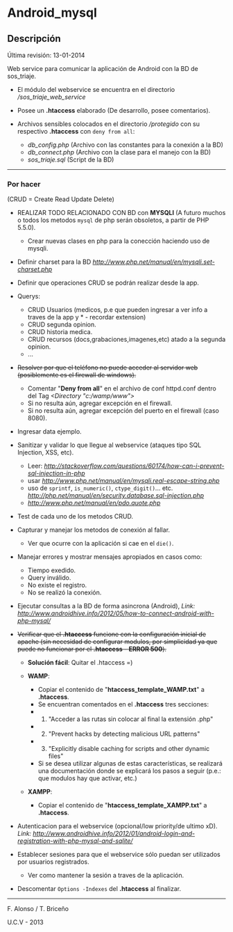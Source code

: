 # Android_mysql	

## Descripción

Última revisión: 13-01-2014

Web service para comunicar la aplicación de Android con la BD de sos_triaje.

* El módulo del webservice se encuentra en el directorio */sos_triaje_web_service*

* Posee un **.htaccess** elaborado (De desarrollo, posee comentarios).

* Archivos sensibles colocados en el directorio */protegido* con su respectivo **.htaccess** con `deny from all`:
	* *db_config.php* 	(Archivo con las constantes para la conexión a la BD)
	* *db_connect.php* 	(Archivo con la clase para el manejo con la BD)
	* *sos_triaje.sql* 	(Script de la BD)

----------

### Por hacer

(CRUD = Create Read Update Delete)

* REALIZAR TODO RELACIONADO CON BD con **MYSQLI** (A futuro muchos o todos los metodos `mysql` de php serán obsoletos, a partir de PHP 5.5.0).
	* Crear nuevas clases en php para la conección haciendo uso de mysqli.
	
* Definir charset para la BD *http://www.php.net/manual/en/mysqli.set-charset.php*
	
* Definir que operaciones CRUD se podrán realizar desde la app.

* Querys:
	* CRUD Usuarios (medicos, p.e que pueden ingresar a ver info a traves de la app y * - recordar extension)
	* CRUD segunda opinion.
	* CRUD historia medica.
	* CRUD recursos (docs,grabaciones,imagenes,etc) atado a la segunda opinion.
	* ...

* ~~Resolver por que el teléfono no puede acceder al servidor web (posiblemente es el firewall de windows).~~
	* Comentar "**Deny from all**" en el archivo de conf httpd.conf dentro del Tag *<Directory "c:/wamp/www">*
	* Si no resulta aún, agregar excepción en el firewall.
	* Si no resulta aún, agregar excepción del puerto en el firewall (caso 8080).

* Ingresar data ejemplo.

* Sanitizar y validar lo que llegue al webservice (ataques tipo SQL Injection, XSS, etc).
	* Leer: *http://stackoverflow.com/questions/60174/how-can-i-prevent-sql-injection-in-php*
	* usar *http://www.php.net/manual/en/mysqli.real-escape-string.php*
	* uso de `sprintf`, `is_numeric()`, `ctype_digit()`... etc. *http://php.net/manual/en/security.database.sql-injection.php*
	* *http://www.php.net/manual/en/pdo.quote.php*

* Test de cada uno de los metodos CRUD.

* Capturar y manejar los metodos de conexión al fallar.
	* Ver que ocurre con la aplicación si cae en el `die()`.

* Manejar errores y mostrar mensajes apropiados en casos como:
	* Tiempo exedido.
	* Query inválido.
	* No existe el registro.
	* No se realizó la conexión.

* Ejecutar consultas a la BD de forma asincrona (Android), *Link: http://www.androidhive.info/2012/05/how-to-connect-android-with-php-mysql/*
	
* ~~Verificar que el **.htaccess** funcione con la configuración inicial de apache (sin necesidad de configurar modulos, por simplicidad ya que puede no funcionar por el **.htaccess** - **ERROR 500**).~~

	* **Solución fácil**: Quitar el .htaccess =)

	* **WAMP**:
		* Copiar el contenido de "**htaccess_template_WAMP.txt**" a **.htaccess**.
		* Se encuentran comentados en el **.htaccess** tres secciones:
		* 1) "Acceder a las rutas sin colocar al final la extensión .php"
		* 2) "Prevent hacks by detecting malicious URL patterns"
		* 3) "Explicitly disable caching for scripts and other dynamic files"
		* Si se desea utilizar algunas de estas características, se realizará una documentación donde se explicará los pasos a seguir (p.e.: que modulos hay que activar, etc.)
	
	* **XAMPP**:
		* Copiar el contenido de "**htaccess_template_XAMPP.txt**" a **.htaccess**.

* Autenticacion para el webservice (opcional/low priority/de ultimo xD). *Link: http://www.androidhive.info/2012/01/android-login-and-registration-with-php-mysql-and-sqlite/*

* Establecer sesiones para que el webservice sólo puedan ser utilizados por usuarios registrados.
	* Ver como mantener la sesión a traves de la aplicación.

* Descomentar `Options -Indexes` del **.htaccess** al finalizar.

----------

F. Alonso / T. Briceño

U.C.V - 2013

